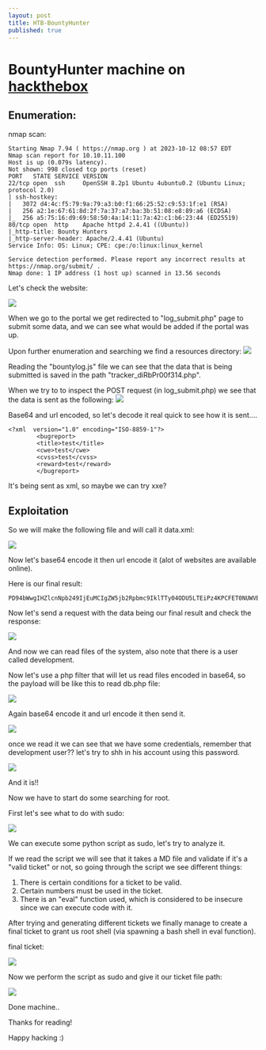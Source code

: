 ```yaml
---
layout: post
title: HTB-BountyHunter
published: true
---
```

# BountyHunter machine on [hackthebox](https://app.hackthebox.com)


## Enumeration:

nmap scan:

```
Starting Nmap 7.94 ( https://nmap.org ) at 2023-10-12 08:57 EDT
Nmap scan report for 10.10.11.100
Host is up (0.079s latency).
Not shown: 998 closed tcp ports (reset)
PORT   STATE SERVICE VERSION
22/tcp open  ssh     OpenSSH 8.2p1 Ubuntu 4ubuntu0.2 (Ubuntu Linux; protocol 2.0)
| ssh-hostkey: 
|   3072 d4:4c:f5:79:9a:79:a3:b0:f1:66:25:52:c9:53:1f:e1 (RSA)
|   256 a2:1e:67:61:8d:2f:7a:37:a7:ba:3b:51:08:e8:89:a6 (ECDSA)
|_  256 a5:75:16:d9:69:58:50:4a:14:11:7a:42:c1:b6:23:44 (ED25519)
80/tcp open  http    Apache httpd 2.4.41 ((Ubuntu))
|_http-title: Bounty Hunters
|_http-server-header: Apache/2.4.41 (Ubuntu)
Service Info: OS: Linux; CPE: cpe:/o:linux:linux_kernel

Service detection performed. Please report any incorrect results at https://nmap.org/submit/ .
Nmap done: 1 IP address (1 host up) scanned in 13.56 seconds
```


Let's check the website:

![](../assets/images/bountyhunter/20231012155807.png)

When we go to the portal we get redirected to "log_submit.php" page to submit some data, and we can see what would be added if the portal was up.


Upon further enumeration and searching we find a resources directory:
![](../assets/images/bountyhunter/20231012162421.png)

Reading the "bountylog.js" file we can see that the data that is being submitted is saved in the path "tracker_diRbPr00f314.php".


When we try to to inspect the POST request (in log_submit.php) we see that the data is sent as the following:
![](../assets/images/bountyhunter/20231012163150.png)

Base64 and url encoded, so let's decode it real quick to see how it is sent....


```
<?xml  version="1.0" encoding="ISO-8859-1"?>
		<bugreport>
		<title>test</title>
		<cwe>test</cwe>
		<cvss>test</cvss>
		<reward>test</reward>
		</bugreport>
```
It's being sent as xml, so maybe we can try xxe?


## Exploitation


So we will make the following file and will call it data.xml:

![](../assets/images/bountyhunter/20231012205058.png)

Now let's base64 encode it then url encode it (alot of websites are available online).

Here is our final result:
```
PD94bWwgIHZlcnNpb249IjEuMCIgZW5jb2Rpbmc9IklTTy04ODU5LTEiPz4KPCFET0NUWVBFIGZvbyBbIDwhRU5USVRZIHh4ZSBTWVNURU0gImZpbGU6Ly8vZXRjL3Bhc3N3ZCI%2BIF0%2BCgkJPGJ1Z3JlcG9ydD4KCQk8dGl0bGU%2BdGVzdDwvdGl0bGU%2BCgkJPGN3ZT50ZXN0PC9jd2U%2BCgkJPGN2c3M%2BdGVzdDwvY3Zzcz4KCQk8cmV3YXJkPiZ4eGU7PC9yZXdhcmQ%2BCgkJPC9idWdyZXBvcnQ%2BCgo%3D
```

Now let's send a request with the data being our final result and check the response:

![](../assets/images/bountyhunter/20231012214823.png)

And now we can read files of the system, also note that there is a user called development.


Now let's use a php filter that will let us read files encoded in base64, so the payload will be like this to read db.php file:

![](../assets/images/bountyhunter/20231012215220.png)

Again base64 encode it and url encode it then send it.


![](../assets/images/bountyhunter/20231012215356.png)


once we read it we can see that we have some credentials, remember that development user?? let's try to shh in his account using this password.

![](../assets/images/bountyhunter/20231012215503.png)

And it is!!

Now we have to start do some searching for root.

First let's see what to do with sudo:

![](../assets/images/bountyhunter/20231012215602.png)

We can execute some python script as sudo, let's try to analyze it.


If we read the script we will see that it takes a MD file and validate if it's a "valid ticket" or not, so going through the script we see different things:
1) There is certain conditions for a ticket to be valid.
2) Certain numbers must be used in the ticket.
3) There is an "eval" function used, which is considered to be insecure since we can execute code with it.

After trying and generating different tickets we finally manage to create a final ticket to grant us root shell (via spawning a bash shell in eval function).

final ticket: 

![](../assets/images/bountyhunter/20231012223103.png)

Now we perform the script as sudo and give it our ticket file path:

![](../assets/images/bountyhunter/20231012223218.png)

Done machine..

Thanks for reading!

Happy hacking :)


